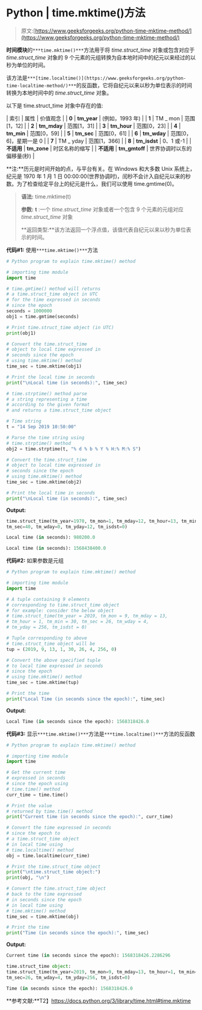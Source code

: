 # Python | time.mktime()方法

> 原文:[https://www.geeksforgeeks.org/python-time-mktime-method/](https://www.geeksforgeeks.org/python-time-mktime-method/)

**时间模块**的`***time.mktime()***`方法用于将 *time.struct_time* 对象或包含对应于 *time.struct_time* 对象的 9 个元素的元组转换为自本地时间中的纪元以来经过的以秒为单位的时间。

该方法是`***[time.localtime()](https://www.geeksforgeeks.org/python-time-localtime-method/)***`的反函数，它将自纪元以来以秒为单位表示的时间转换为本地时间中的 *time.struct_time* 对象。

以下是 time.struct_time 对象中存在的值:

| 索引 | 属性 | 价值观念 |
| **0** | **tm_year** | (例如，1993 年) |
| **1** | TM _ mon | 范围[1，12] |
| **2** | **tm_mday** | 范围[1，31] |
| **3** | **tm_hour** | 范围[0，23] |
| ****4**** | **tm_min** | 范围[0，59] |
| **5** | **tm_sec** | 范围[0，61] |
| **6** | **tm_wday** | 范围[0，6]，星期一是 0 |
| **7** | TM _ yday | 范围[1，366] |
| **8** | **tm_isdst** | 0、1 或-1 |
| **不适用** | **tm_zone** | 时区名称的缩写 |
| **不适用** | **tm_gmtoff** | 世界协调时以东的偏移量(秒) |

**注:**历元是时间开始的点，与平台有关。在 Windows 和大多数 Unix 系统上，纪元是 1970 年 1 月 1 日 00:00:00(世界协调时)，闰秒不会计入自纪元以来的秒数。为了检查给定平台上的纪元是什么，我们可以使用 time.gmtime(0)。

> **语法:** time.mktime(t)
> 
> **参数:**
> **t** :一个 *time.struct_time* 对象或者一个包含 9 个元素的元组对应 *time.struct_time* 对象
> 
> **返回类型:**该方法返回一个浮点值，该值代表自纪元以来以秒为单位表示的时间。

**代码#1:** 使用`***time.mktime()***`方法

```py
# Python program to explain time.mktime() method 

# importing time module 
import time 

# time.gmtime() method will returns
# a time.struct_time object in UTC
# for the time expressed in seconds
# since the epoch
seconds = 1000000
obj1 = time.gmtime(seconds)

# Print time.struct_time object (in UTC)
print(obj1)

# Convert the time.struct_time
# object to local time expressed in
# seconds since the epoch
# using time.mktime() method
time_sec = time.mktime(obj1)

# Print the local time in seconds
print("\nLocal time (in seconds):", time_sec)

# time.strptime() method parse 
# a string representing a time
# according to the given format
# and returns a time.struct_time object

# Time string 
t = "14 Sep 2019 10:50:00"

# Parse the time string using
# time.strptime() method
obj2 = time.strptime(t, "% d % b % Y % H:% M:% S")

# Convert the time.struct_time
# object to local time expressed in
# seconds since the epoch
# using time.mktime() method
time_sec = time.mktime(obj2)

# Print the local time in seconds
print("\nLocal time (in seconds):", time_sec)
```

**Output:**

```py
time.struct_time(tm_year=1970, tm_mon=1, tm_mday=12, tm_hour=13, tm_min=46,
tm_sec=40, tm_wday=0, tm_yday=12, tm_isdst=0)

Local time (in seconds): 980200.0

Local time (in seconds): 1568438400.0

```

**代码#2:** 如果参数是元组

```py
# Python program to explain time.mktime() method 

# importing time module 
import time 

# A tuple containing 9 elements
# corresponding to time.struct_time object
# for example: consider the below object
# time.struct_time(tm_year = 2019, tm_mon = 9, tm_mday = 13, 
# tm_hour = 1, tm_min = 30, tm_sec = 26, tm_wday = 4,
# tm_yday = 256, tm_isdst = 0)

# Tuple corresponding to above 
# time.struct_time object will be
tup = (2019, 9, 13, 1, 30, 26, 4, 256, 0)

# Convert the above specified tuple
# to local time expressed in seconds
# since the epoch 
# using time.mktime() method
time_sec = time.mktime(tup)

# Print the time
print("Local Time (in seconds since the epoch):", time_sec)
```

**Output:**

```py
Local Time (in seconds since the epoch): 1568318426.0

```

**代码#3:** 显示`***time.mktime()***`方法是`***time.localtime()***`方法的反函数

```py
# Python program to explain time.mktime() method 

# importing time module 
import time 

# Get the current time
# expressed in seconds 
# since the epoch using
# time.time() method
curr_time = time.time() 

# Print the value
# returned by time.time() method
print("Current time (in seconds since the epoch):", curr_time)

# Convert the time expressed in seconds
# since the epoch to
# a time.struct_time object
# in local time using
# time.localtime() method 
obj = time.localtime(curr_time)

# Print the time.struct_time object
print("\ntime.struct_time object:")
print(obj, "\n")

# Convert the time.struct_time object
# back to the time expressed
# in seconds since the epoch
# in local time using
# time.mktime() method
time_sec = time.mktime(obj)

# Print the time
print("Time (in seconds since the epoch):", time_sec) 
```

**Output:**

```py
Current time (in seconds since the epoch): 1568318426.2286296

time.struct_time object:
time.struct_time(tm_year=2019, tm_mon=9, tm_mday=13, tm_hour=1, tm_min=30,
tm_sec=26, tm_wday=4, tm_yday=256, tm_isdst=0) 

Time (in seconds since the epoch): 1568318426.0

```

**参考文献:**T2】https://docs.python.org/3/library/time.html#time.mktime